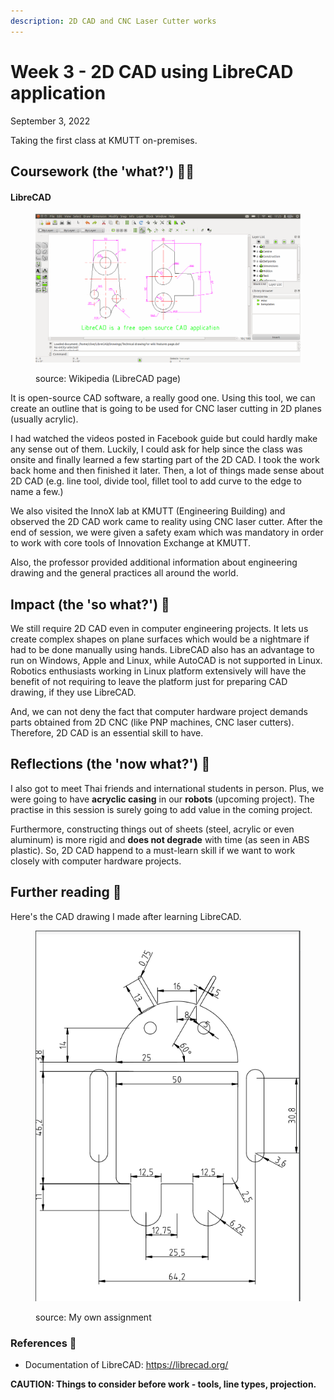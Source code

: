```yaml
---
description: 2D CAD and CNC Laser Cutter works
---
```


# Week 3 - 2D CAD using LibreCAD application

September 3, 2022

Taking the first class at KMUTT on-premises.

## Coursework (the 'what?') 🤷‍♂️

#### LibreCAD

<figure><img src="../.gitbook/assets/image (5) (1).png" alt=""><figcaption><p>source: Wikipedia (LibreCAD page)</p></figcaption></figure>

It is open-source CAD software, a really good one. Using this tool, we can create an outline that is going to be used for CNC laser cutting in 2D planes (usually acrylic).

I had watched the videos posted in Facebook guide but could hardly make any sense out of them. Luckily, I could ask for help since the class was onsite and finally learned a few starting part of the 2D CAD. I took the work back home and then finished it later. Then, a lot of things made sense about 2D CAD (e.g. line tool, divide tool, fillet tool to add curve to the edge to name a few.)

We also visited the InnoX lab at KMUTT (Engineering Building) and observed the 2D CAD work came to reality using CNC laser cutter. After the end of session, we were given a safety exam which was mandatory in order to work with core tools of Innovation Exchange at KMUTT.

Also, the professor provided additional information about engineering drawing and the general practices all around the world.

## Impact (the 'so what?') 🚀

We still require 2D CAD even in computer engineering projects. It lets us create complex shapes on plane surfaces which would be a nightmare if had to be done manually using hands. LibreCAD also has an advantage to run on Windows, Apple and Linux, while AutoCAD is not supported in Linux. Robotics enthusiasts working in Linux platform extensively will have the benefit of not requiring to leave the platform just for preparing CAD drawing, if they use LibreCAD.

And, we can not deny the fact that computer hardware project demands parts obtained from 2D CNC (like PNP machines, CNC laser cutters). Therefore, 2D CAD is an essential skill to have.

## Reflections (the 'now what?') 🤔

I also got to meet Thai friends and international students in person. Plus, we were going to have **acryclic casing** in our **robots** (upcoming project). The practise in this session is surely going to add value in the coming project.

Furthermore, constructing things out of sheets (steel, acrylic or even aluminum) is more rigid and **does not degrade** with time (as seen in ABS plastic). So, 2D CAD happend to a must-learn skill if we want to work closely with computer hardware projects.

## Further reading 📄

Here's the CAD drawing I made after learning LibreCAD.

<figure><img src="../.gitbook/assets/image (1) (2) (1).png" alt=""><figcaption><p>source: My own assignment</p></figcaption></figure>

### References 🔖

* Documentation of LibreCAD: https://librecad.org/

**CAUTION: Things to consider before work - tools, line types, projection.**
